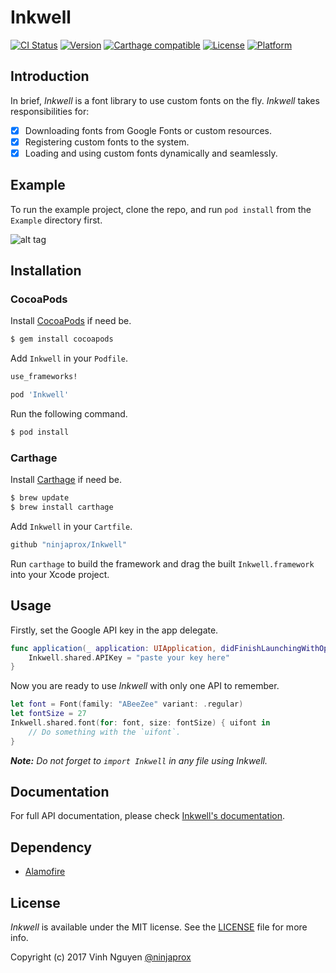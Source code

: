 # Inkwell

[![CI Status](http://img.shields.io/travis/ninjaprox/Inkwell.svg?style=flat)](https://travis-ci.org/ninjaprox/Inkwell)
[![Version](https://img.shields.io/cocoapods/v/Inkwell.svg?style=flat)](http://cocoapods.org/pods/Inkwell)
[![Carthage compatible](https://img.shields.io/badge/Carthage-compatible-4BC51D.svg?style=flat)](https://github.com/Carthage/Carthage)
[![License](https://img.shields.io/cocoapods/l/Inkwell.svg?style=flat)](http://cocoapods.org/pods/Inkwell)
[![Platform](https://img.shields.io/cocoapods/p/Inkwell.svg?style=flat)](http://cocoapods.org/pods/Inkwell)

## Introduction

In brief, _Inkwell_ is a font library to use custom fonts on the fly. _Inkwell_ takes responsibilities for:
- [x] Downloading fonts from Google Fonts or custom resources.
- [x] Registering custom fonts to the system.
- [x] Loading and using custom fonts dynamically and seamlessly.

## Example

To run the example project, clone the repo, and run `pod install` from the `Example` directory first.

![alt tag](https://raw.githubusercontent.com/ninjaprox/Inkwell/master/Demo.gif)

## Installation

### CocoaPods

Install [CocoaPods](https://cocoapods.org) if need be.

```bash
$ gem install cocoapods
```

Add `Inkwell` in your `Podfile`.

```ruby
use_frameworks!

pod 'Inkwell'
```

Run the following command.

```bash
$ pod install
```
### Carthage

Install [Carthage](https://github.com/Carthage/Carthage) if need be.

```bash
$ brew update
$ brew install carthage
```

Add `Inkwell` in your `Cartfile`.

```ruby
github "ninjaprox/Inkwell"
```

Run `carthage` to build the framework and drag the built `Inkwell.framework` into your Xcode project.

## Usage

Firstly, set the Google API key in the app delegate.

```swift
func application(_ application: UIApplication, didFinishLaunchingWithOptions launchOptions: [UIApplicationLaunchOptionsKey: Any]?) -> Bool {
    Inkwell.shared.APIKey = "paste your key here"
}
```

Now you are ready to use _Inkwell_ with only one API to remember.

```swift
let font = Font(family: "ABeeZee" variant: .regular)
let fontSize = 27
Inkwell.shared.font(for: font, size: fontSize) { uifont in
    // Do something with the `uifont`.
}
```

_**Note:** Do not forget to `import Inkwell` in any file using Inkwell._

## Documentation

For full API documentation, please check [Inkwell's documentation](http://cocoadocs.org/docsets/Inkwell).

## Dependency

- [Alamofire](https://github.com/Alamofire/Alamofire)

## License

_Inkwell_ is available under the MIT license. See the [LICENSE](https://github.com/ninjaprox/Inkwell/blob/master/LICENSE) file for more info.

Copyright (c) 2017 Vinh Nguyen [@ninjaprox](http://twitter.com/ninjaprox)
